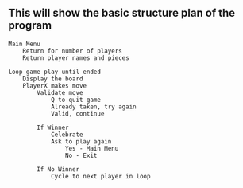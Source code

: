 ## This will show the basic structure plan of the program
```
Main Menu
    Return for number of players
    Return player names and pieces
```
```
Loop game play until ended    
    Display the board
    PlayerX makes move
        Validate move
            Q to quit game
            Already taken, try again
            Valid, continue
```
```
        If Winner
            Celebrate
            Ask to play again
                Yes - Main Menu
                No - Exit
```
```
        If No Winner
            Cycle to next player in loop
```
